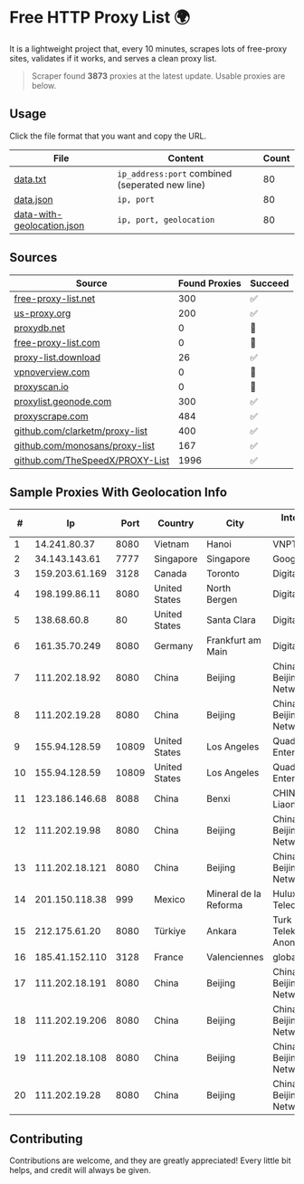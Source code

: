 
# Free HTTP Proxy List 🌍

It is a lightweight project that, every 10 minutes, scrapes lots of free-proxy sites, validates if it works, and serves a clean proxy list.


> Scraper found **3873** proxies at the latest update. Usable proxies are below.

## Usage

Click the file format that you want and copy the URL.


|File|Content|Count|
|----|-------|-----|
|[data.txt](https://raw.githubusercontent.com/themiralay/Proxy-List-World/master/data.txt)|`ip_address:port` combined (seperated new line)|80|
|[data.json](https://raw.githubusercontent.com/themiralay/Proxy-List-World/master/data.json)|`ip, port`|80|
|[data-with-geolocation.json](https://raw.githubusercontent.com/themiralay/Proxy-List-World/master/data-with-geolocation.json)|`ip, port, geolocation`|80|

## Sources

|Source|Found Proxies|Succeed|
|------|-------------|-------|
|[free-proxy-list.net](https://free-proxy-list.net)|300|✅|
|[us-proxy.org](https://www.us-proxy.org)|200|✅|
|[proxydb.net](http://proxydb.net)|0|🚫|
|[free-proxy-list.com](https://free-proxy-list.com/?page=&port=&type%5B%5D=http&type%5B%5D=https&up_time=0&search=Search)|0|🚫|
|[proxy-list.download](https://www.proxy-list.download/HTTP)|26|✅|
|[vpnoverview.com](https://vpnoverview.com/privacy/anonymous-browsing/free-proxy-servers)|0|🚫|
|[proxyscan.io](https://www.proxyscan.io)|0|🚫|
|[proxylist.geonode.com](https://proxylist.geonode.com/api/proxy-list?limit=300&page=1&sort_by=lastChecked&sort_type=desc&protocols=http,https)|300|✅|
|[proxyscrape.com](https://api.proxyscrape.com/v2/?request=displayproxies&protocol=http&timeout=10000&country=all&ssl=all&anonymity=all)|484|✅|
|[github.com/clarketm/proxy-list](https://raw.githubusercontent.com/clarketm/proxy-list/master/proxy-list-raw.txt)|400|✅|
|[github.com/monosans/proxy-list](https://raw.githubusercontent.com/monosans/proxy-list/main/proxies/http.txt)|167|✅|
|[github.com/TheSpeedX/PROXY-List](https://raw.githubusercontent.com/TheSpeedX/PROXY-List/master/http.txt)|1996|✅|


## Sample Proxies With Geolocation Info

|#|Ip|Port|Country|City|Internet Service Provider|
|-|--|----|-------|----|-------------------------|
|1|14.241.80.37|8080|Vietnam|Hanoi|VNPT|
|2|34.143.143.61|7777|Singapore|Singapore|Google LLC|
|3|159.203.61.169|3128|Canada|Toronto|DigitalOcean, LLC|
|4|198.199.86.11|8080|United States|North Bergen|DigitalOcean, LLC|
|5|138.68.60.8|80|United States|Santa Clara|DigitalOcean, LLC|
|6|161.35.70.249|8080|Germany|Frankfurt am Main|DigitalOcean, LLC|
|7|111.202.18.92|8080|China|Beijing|China Unicom Beijing Province Network|
|8|111.202.19.28|8080|China|Beijing|China Unicom Beijing Province Network|
|9|155.94.128.59|10809|United States|Los Angeles|QuadraNet Enterprises LLC|
|10|155.94.128.59|10809|United States|Los Angeles|QuadraNet Enterprises LLC|
|11|123.186.146.68|8088|China|Benxi|CHINATELECOM Liaoning Benxi MAN|
|12|111.202.19.98|8080|China|Beijing|China Unicom Beijing Province Network|
|13|111.202.18.121|8080|China|Beijing|China Unicom Beijing Province Network|
|14|201.150.118.38|999|Mexico|Mineral de la Reforma|Hulux Telecomunicaciones|
|15|212.175.61.20|8080|Türkiye|Ankara|Turk Telekomunikasyon Anonim Sirketi|
|16|185.41.152.110|3128|France|Valenciennes|global|
|17|111.202.18.191|8080|China|Beijing|China Unicom Beijing Province Network|
|18|111.202.19.206|8080|China|Beijing|China Unicom Beijing Province Network|
|19|111.202.18.108|8080|China|Beijing|China Unicom Beijing Province Network|
|20|111.202.19.28|8080|China|Beijing|China Unicom Beijing Province Network|



## Contributing

Contributions are welcome, and they are greatly appreciated! Every
little bit helps, and credit will always be given.

